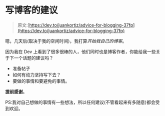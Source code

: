 # 写博客的建议

> 原文:[https://dev.to/juankortiz/advice-for-blogging-37fp](https://dev.to/juankortiz/advice-for-blogging-37fp)

嗯，几天后(取决于我的空闲时间)，我打算*开始我自己的博客*。

因为我在 Dev 上看到了很多很棒的人，他们同时也是博客作者，你能给我一些关于下一个话题的建议吗？

*   准备帖子
*   如何有动力坚持写下去？
*   要做的事情和要避免的事情。

**提前感谢**。

PS:我对自己想做的事情有一些想法，所以任何建议(不管看起来有多随意)都会受到欢迎。